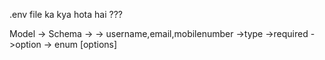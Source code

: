 

.env file ka kya hota hai ???

Model -> Schema ->
-> username,email,mobilenumber
->type
->required
->option -> enum [options]